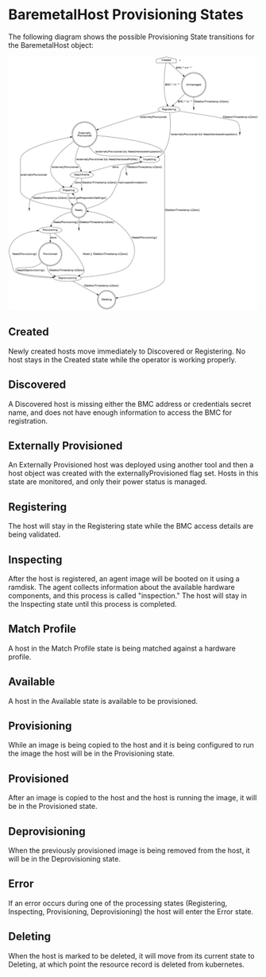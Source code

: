 # BaremetalHost Provisioning States

The following diagram shows the possible Provisioning State transitions for the
BaremetalHost object:

![BaremetalHost ProvisioningState transitions](BaremetalHost_ProvisioningState.png)

## Created

Newly created hosts move immediately to Discovered or Registering. No
host stays in the Created state while the operator is working
properly.

## Discovered

A Discovered host is missing either the BMC address or credentials
secret name, and does not have enough information to access the BMC
for registration.

## Externally Provisioned

An Externally Provisioned host was deployed using another tool and
then a host object was created with the externallyProvisioned flag
set. Hosts in this state are monitored, and only their power status is
managed.

## Registering

The host will stay in the Registering state while the BMC access
details are being validated.

## Inspecting

After the host is registered, an agent image will be booted on it
using a ramdisk. The agent collects information about the available
hardware components, and this process is called "inspection." The host
will stay in the Inspecting state until this process is completed.

## Match Profile

A host in the Match Profile state is being matched against a hardware
profile.

## Available

A host in the Available state is available to be provisioned.

## Provisioning

While an image is being copied to the host and it is being configured
to run the image the host will be in the Provisioning state.

## Provisioned

After an image is copied to the host and the host is running the
image, it will be in the Provisioned state.

## Deprovisioning

When the previously provisioned image is being removed from the host,
it will be in the Deprovisioning state.

## Error

If an error occurs during one of the processing states (Registering,
Inspecting, Provisioning, Deprovisioning) the host will enter the
Error state.

## Deleting

When the host is marked to be deleted, it will move from its current
state to Deleting, at which point the resource record is deleted from
kubernetes.
